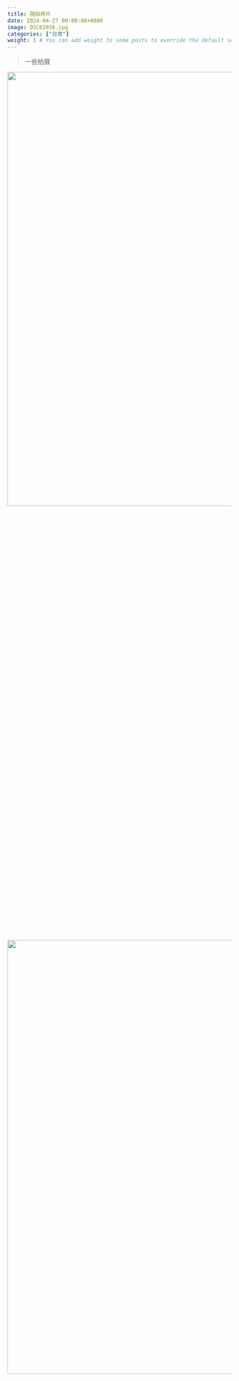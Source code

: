 ```yaml
---
title: 随拍碎片
date: 2024-04-27 00:00:00+0000
image: DSC02036.jpg
categories: ["日常"]
weight: 1 # You can add weight to some posts to override the default sorting (date descending)
---
```


> 一些拍摄


<img src="DSC02088.jpg" width="600px" height="50%">
<img src="DSC02092.jpg" width="600px" height="50%">
<img src="DSC02090.jpg" width="600px" height="50%">
<img src="DSC02124.jpg" width="600px" height="50%">
<img src="DSC02143.jpg" width="600px" height="50%">
<img src="DSC02133.jpg" width="600px" height="50%">
<img src="DSC02142.jpg" width="600px" height="50%">
<img src="DSC02037.jpg" width="600px" height="50%">
